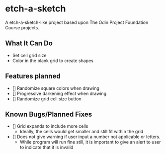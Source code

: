 # etch-a-sketch
A etch-a-sketch-like project based upon The Odin Project Foundation Course projects.

## What It Can Do
- Set cell grid size
- Color in the blank grid to create shapes

## Features planned
- [] Randomize square colors when drawing
- [] Progressive darkening effect when drawing
- [] Randomize grid cell size button

## Known Bugs/Planned Fixes
- [] Grid expands to include more cells
    - Ideally, the cells would get smaller and still fit within the grid
- [] Does not give warning if user input a number not applicable or letters.
    - While program will run fine still, it is important to give an alert to user to indicate that it is invalid